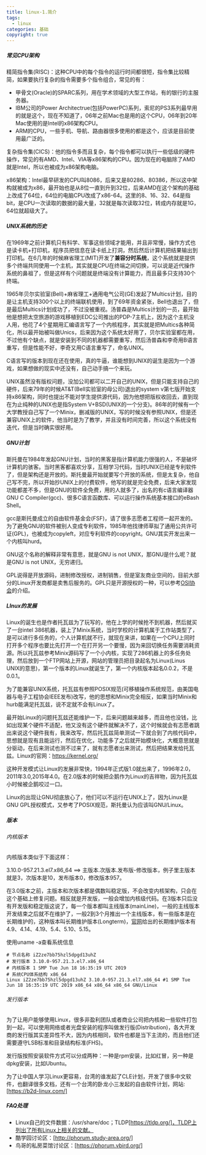 ```yaml
---
title: linux-1.简介
tags:
  - linux
categories: 基础
copyright: true
---
```


##### 常见CPU架构

精简指令集(RISC)：这种CPU中的每个指令的运行时间都很短，指令集比较精简，如果要执行复杂的指令需要多个指令组合，常见的有：

*   甲骨文(Oracle)的SPARC系列，用在学术领域的大型工作站，有的银行的主服务器。
*   IBM公司的Power Architectrue(包括PowerPC)系列，索尼的PS3系列最早用的就是这个，现在不知道了，06年之前Mac也是用的这个CPU，06年到20年Mac使用的是Intel的x86架构CPU。
*   ARM的CPU，一些手机、导航、路由器很多使用的都是这个，应该是目前使用最广泛的。

复杂指令集(CICS)：他的指令多而且复杂，每个指令都可以执行一些低级的硬件操作，常见的有AMD、Intel、VIA等x86架构的CPU。因为现在的电脑除了AMD就是Intel，所以也被成为x86架构电脑。

x86架构：Intel最早研发的CPU叫8086，后来又是80286、80386，所以这中架构就被成为x86，最开始也是从8位一直到升到32位，后来AMD在这个架构的基础上改成了64位，64位的电脑CPU改成了x86-64。这里的8、16、32、64是指bit，是CPU一次读取的数据的最大量，32就是每次读取32位，转成内存就是1G，64位就超级大了。

##### UNIX系统的历史

在1969年之前计算机只有科学、军事这些领域才能用，并且非常慢，操作方式也是读卡机+打印机，程序员把信息在读卡纸上打洞，然后然后计算机把结果输出到打印机。在6几年的时候麻省理工(MIT)开发了**兼容分时系统**，这个系统就是提供多个终端共同使用一个主机，其实就是CPU在终端之间切换，可以说是近代操作系统的鼻祖了，但是这样有个问题就是终端没有计算能力，而且最多只支持30个终端。

1965年贝尔实验室(Bell)+麻省理工+通用电气公司(GE)发起了Multics计划，目的是让主机支持300个以上的终端联机使用，到了69年资金紧张，Bell也退出了，但是最后Multics计划成功了，不过没被重视。汤普森是Multics计划的一员，最开始他是想把太空旅游的游戏移植到EDC公司推出的PDP-7主机上，因为这个主机没人用，他花了4个星期用汇编语言写了一个内核程序，其实就是把Multics各种简化，所以最开始被叫做Unics，后来因为这个系统太好用了，贝尔实验室都在用，不过他有个缺点，就是安装到不同的机器都需要重写，然后汤普森和李奇用B语言重写，但是性能不好，李奇又用C语言重写了，命名UNIX。

C语言写的版本到现在还在使用，真的牛逼，谁能想到UNIX的诞生是因为一个游戏，如果想做的现实中还没有，自己动手搞一个来玩。

UNIX虽然没有版权问题，没加公司都可以二开自己的UNIX，但是只能支持自己的硬件，后来79年的时候AT&T(Bell实验室的母公司)退出的system v第七版开始支持x86架构，同时也提出不能对学生提供源代码，因为他想把版权收回去，直到现在为止纯种的UNIX也是指System V+BSD(UNIX的一个分支)。86年的时候有一个大学教授自己写了一个Minix，删减版的UNIX，写的时候没有参照UNIX，但是还兼容UNIX上的软件，他当时是为了教学，并且没有时间完善，所以这个系统没有迭代，但是当时确实很好用。

##### GNU计划

斯托曼在1984年发起GNU计划，当时的黑客是指计算机能力很强的人，不是破坏计算机的骇客。当时黑客都喜欢分享，互相学习代码，当时UNIX已经是专利软件了，但是架构还是开放的。斯托曼最开始就要写个开放的系统，但是太复杂，他自己写不完，所以开始抄UNIX上的付费软件，他写的就是完全免费，后来大家发现功能都差不多，但是GNU的软件全免费，用的人就多了，出名的有c语言编译器GNU C Compiler(gcc)、很多C语言函数库、可以运行操作系统基本接口的eBash Shell。

gcc是斯托曼成立的自由软件基金会(FSF)，请了很多志愿者工程师一起开发的。为了避免GNU的软件被别人变成专利软件，1985年他找律师草拟了通用公共许可证(GPL)，也被成为copyleft，对应专利软件的copyright。GNU其实开发出来一个内核叫hurd。

GNU这个名称的解释非常有意思，就是GNU is not UNIX，那GNU是什么呢？就是GNU is not UNIX，无穷递归。

GPL说得是开放源码，进制修改授权，进制销售，但是室友商业空间的，目前大部分的Linux开发商都是卖售后服务的。GPL只是开源授权的一种，可以参考[OSI协会](https://opensource.org/licenses)的介绍。

##### LInux的发展

Linux的诞生也是作者托瓦兹为了玩写的，他在上学的时候抢不到机器，然后就买了一台intel 386机器，装上了Minix系统，当时学校的计算机属于工作站类型了，是可以进行多任务的，个人计算机就不行，就现在来讲，如果在一个CPU上同时打开多个程序也要比先打开一个在打开另一个要慢，因为来回切换任务需要消耗资源。所以托瓦兹参考Minix源码写了一个小内核，实现了286机器上的多任务处理，然后放到一个FTP网站上开源，网站的管理员把目录起名为Linux(Linus UNIX的意思)，第一个版本的Linux就诞生了，第一个内核版本起名0.0.2，不是0.0.1。

为了能兼容UNIX系统，托瓦兹有参照POSIX规范(可移植操作系统规范，由美国电器与电子工程协会IEEE发布)改写，他的思想和Minix完全相反，如果当时Minix和hurb能满足托瓦兹，说不定就不会有Linux了。

最开始Linux的问题托瓦兹还能维护一下，后来问题越来越多，而且他也没钱，比如出现某个硬件不适配，他又没有这个硬件就解决不了，这个时候就会有志愿者跳出来说这个硬件我有，我来改写，然后托瓦兹简单测试一下就合到了内核代码中，思想就是现有且能运行，然后在优化，功能多了之后就开始模块化，大概意思就是分驱动，在后来测试也测不过来了，就有志愿者出来测试，然后把结果发给托瓦兹。Linux的官网：https://kernel.org/

这种开发模式让Linux的发展非常快，1994年正式版1.0就出来了，1996年2.0，2011年3.0,2015年4.0。在2.0版本的时候把企鹅作为Linux的吉祥物，因为托瓦兹小时候被企鹅咬过一口。

Linux的出现让GNU彻底放心了，他们可以不运行在UNIX上了，因为Linux是GNU GPL授权模式，又参考了POSIX规范，斯托曼认为应该叫GNU/Linux。

##### 版本

###### 内核版本

内核版本类似于下面这样：

3.10.0-957.21.3.el7.x86_64 ==> 主版本.次版本.发布版-修改版本，例子里主版本就是3，次版本是10，发布版本0，修改版本957。

在3.0版本之前，主版本和次版本都是偶数叫稳定版，不会改变内核架构，只会在这个基础上修复问题。相反就是开发版，一般会增加内核级代码。在3版本只后没有开发版和稳定版这说了，每一个版本都叫主线版本(mainLine)，一般的主线版本开发结束之后就不在维护了，一般2到3个月推出一个主线版本，有一些版本是在长期维护的，这种版本叫长期维护版本(Longterm)，[官网](https://kernel.org/category/releases.html)给出的长期维护版本有4.9、4.14、4.19、5.4、5.10、5.15。

使用uname -a查看系统信息

```shell
# 节点名称 iZ2ze7bb75hzl5dpgd13uhZ
# 发行版本 3.10.0-957.21.3.el7.x86_64
# 内核版本 1 SMP Tue Jun 18 16:35:19 UTC 2019
# 系统CPU体系结构 x86_64
Linux iZ2ze7bb75hzl5dpgd13uhZ 3.10.0-957.21.3.el7.x86_64 #1 SMP Tue Jun 18 16:35:19 UTC 2019 x86_64 x86_64 x86_64 GNU/Linux
```

###### 发行版本

为了让用户能够使用Linux，很多非盈利团队或者商业公司把内核和一些软件打包到一起，可以使用网络或者光盘安装的程序叫做发行版(Distribution)，各大开发商的发行版其实差异性不大，因为内核相同，软件也都是当下主流的，而且他们还需要遵守LSB标准和目录结构标准(FHS)。

发行版按照安装软件方式可以分成两种：一种是rpm安装，比如红冒，另一种是dpkg安装，比如Ubuntu。

为了让中国人学习Linux更容易，台湾的谁发起了CLE计划，开发了很多中文软件，也翻译很多文档，还有一个台湾的卧龙小三发起的自由软件计划，网站:[https://b2d-linux.com/]

##### FAQ处理

*   Linux自己的文件数据：/usr/share/doc；TLDP[https://tldp.org/]，TLDP上列出了所有Linux上相关的文献。
*   酷学园讨论区：[http://phorum.study-area.org/]
*   鸟哥的私房菜馆讨论区：[https://phorum.vbird.org/]

